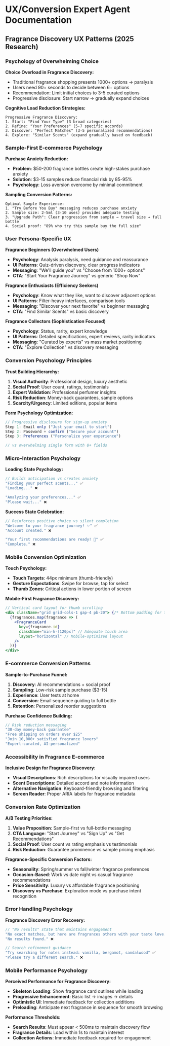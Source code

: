 # UX/Conversion Expert Agent Documentation

## Fragrance Discovery UX Patterns (2025 Research)

### Psychology of Overwhelming Choice

**Choice Overload in Fragrance Discovery:**
- Traditional fragrance shopping presents 1000+ options → paralysis
- Users need 90+ seconds to decide between 6+ options
- Recommendation: Limit initial choices to 3-5 curated options
- Progressive disclosure: Start narrow → gradually expand choices

**Cognitive Load Reduction Strategies:**
```
Progressive Fragrance Discovery:
1. Start: "Find Your Type" (3 broad categories)
2. Refine: "Your Preferences" (5-7 specific accords)  
3. Discover: "Perfect Matches" (3-5 personalized recommendations)
4. Explore: "Similar Scents" (expand gradually based on feedback)
```

### Sample-First E-commerce Psychology

**Purchase Anxiety Reduction:**
- **Problem**: $50-200 fragrance bottles create high-stakes purchase anxiety
- **Solution**: $3-15 samples reduce financial risk by 85-95%
- **Psychology**: Loss aversion overcome by minimal commitment

**Sampling Conversion Patterns:**
```
Optimal Sample Experience:
1. "Try Before You Buy" messaging reduces purchase anxiety
2. Sample size: 2-5ml (3-10 uses) provides adequate testing
3. "Upgrade Path": Clear progression from sample → travel size → full bottle
4. Social proof: "89% who try this sample buy the full size"
```

### User Persona-Specific UX

**Fragrance Beginners (Overwhelmed Users)**
- **Psychology**: Analysis paralysis, need guidance and reassurance
- **UI Patterns**: Quiz-driven discovery, clear progress indicators
- **Messaging**: "We'll guide you" vs "Choose from 1000+ options"
- **CTA**: "Start Your Fragrance Journey" vs generic "Shop Now"

**Fragrance Enthusiasts (Efficiency Seekers)**
- **Psychology**: Know what they like, want to discover adjacent options
- **UI Patterns**: Filter-heavy interfaces, comparison tools
- **Messaging**: "Discover your next favorite" vs beginner messaging
- **CTA**: "Find Similar Scents" vs basic discovery

**Fragrance Collectors (Sophistication Focused)**
- **Psychology**: Status, rarity, expert knowledge
- **UI Patterns**: Detailed specifications, expert reviews, rarity indicators
- **Messaging**: "Curated by experts" vs mass market positioning
- **CTA**: "Explore Collection" vs discovery messaging

### Conversion Psychology Principles

**Trust Building Hierarchy:**
1. **Visual Authority**: Professional design, luxury aesthetic
2. **Social Proof**: User count, ratings, testimonials
3. **Expert Validation**: Professional perfumer insights
4. **Risk Reduction**: Money-back guarantees, sample options
5. **Scarcity/Urgency**: Limited editions, popular items

**Form Psychology Optimization:**
```jsx
// Progressive disclosure for sign-up anxiety
Step 1: Email only ("Just your email to start")
Step 2: Password + confirm ("Secure your account")  
Step 3: Preferences ("Personalize your experience")

// vs overwhelming single form with 8+ fields
```

### Micro-Interaction Psychology

**Loading State Psychology:**
```jsx
// Builds anticipation vs creates anxiety
"Finding your perfect scents..." ✅
"Loading..." ❌

"Analyzing your preferences..." ✅  
"Please wait..." ❌
```

**Success State Celebration:**
```jsx
// Reinforces positive choice vs silent completion
"Welcome to your fragrance journey! ✨" ✅
"Account created." ❌

"Your first recommendations are ready! 🎉" ✅
"Complete." ❌
```

### Mobile Conversion Optimization

**Touch Psychology:**
- **Touch Targets**: 44px minimum (thumb-friendly)
- **Gesture Expectations**: Swipe for browse, tap for select
- **Thumb Zones**: Critical actions in lower portion of screen

**Mobile-First Fragrance Discovery:**
```jsx
// Vertical card layout for thumb scrolling
<div className="grid grid-cols-1 gap-4 pb-20"> {/* Bottom padding for thumb reach */}
  {fragrances.map(fragrance => (
    <FragranceCard 
      key={fragrance.id}
      className="min-h-[120px]" // Adequate touch area
      layout="horizontal" // Mobile-optimized layout
    />
  ))}
</div>
```

### E-commerce Conversion Patterns

**Sample-to-Purchase Funnel:**
1. **Discovery**: AI recommendations + social proof
2. **Sampling**: Low-risk sample purchase ($3-15)
3. **Experience**: User tests at home
4. **Conversion**: Email sequence guiding to full bottle
5. **Retention**: Personalized reorder suggestions

**Purchase Confidence Building:**
```jsx
// Risk reduction messaging
"30-day money-back guarantee"
"Free shipping on orders over $25"  
"Join 10,000+ satisfied fragrance lovers"
"Expert-curated, AI-personalized"
```

### Accessibility in Fragrance E-commerce

**Inclusive Design for Fragrance Discovery:**
- **Visual Descriptions**: Rich descriptions for visually impaired users
- **Scent Descriptions**: Detailed accord and note information
- **Alternative Navigation**: Keyboard-friendly browsing and filtering
- **Screen Reader**: Proper ARIA labels for fragrance metadata

### Conversion Rate Optimization

**A/B Testing Priorities:**
1. **Value Proposition**: Sample-first vs full-bottle messaging
2. **CTA Language**: "Start Journey" vs "Sign Up" vs "Get Recommendations"
3. **Social Proof**: User count vs rating emphasis vs testimonials
4. **Risk Reduction**: Guarantee prominence vs sample pricing emphasis

**Fragrance-Specific Conversion Factors:**
- **Seasonality**: Spring/summer vs fall/winter fragrance preferences
- **Occasion-Based**: Work vs date night vs casual fragrance recommendations
- **Price Sensitivity**: Luxury vs affordable fragrance positioning
- **Discovery vs Purchase**: Exploration mode vs purchase intent recognition

### Error Handling Psychology

**Fragrance Discovery Error Recovery:**
```jsx
// "No results" state that maintains engagement
"No exact matches, but here are fragrances others with your taste love..." ✅
"No results found." ❌

// Search refinement guidance  
"Try searching for notes instead: vanilla, bergamot, sandalwood" ✅
"Please try a different search." ❌
```

### Mobile Performance Psychology

**Perceived Performance for Fragrance Discovery:**
- **Skeleton Loading**: Show fragrance card outlines while loading
- **Progressive Enhancement**: Basic list → images → details
- **Optimistic UI**: Immediate feedback for collection additions
- **Preloading**: Anticipate next fragrance in sequence for smooth browsing

**Performance Thresholds:**
- **Search Results**: Must appear < 500ms to maintain discovery flow
- **Fragrance Details**: Load within 1s to maintain interest
- **Collection Actions**: Immediate feedback required for engagement
